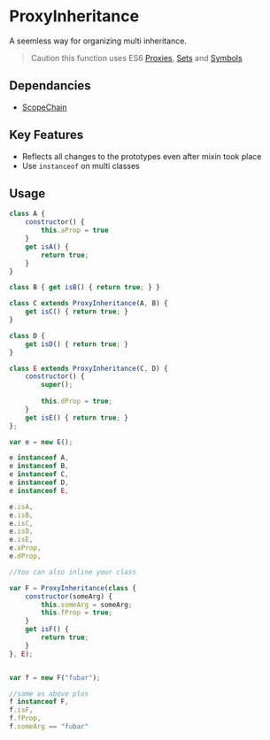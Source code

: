 # ProxyInheritance
	
A seemless way for organizing multi inheritance.
	
> Caution this function uses ES6 [Proxies](https://developer.mozilla.org/en-US/docs/Web/JavaScript/Reference/Global_Objects/Proxy), [Sets](https://developer.mozilla.org/en-US/docs/Web/JavaScript/Reference/Global_Objects/Set) and [Symbols](https://developer.mozilla.org/en-US/docs/Web/JavaScript/Reference/Global_Objects/Symbol/hasInstance)
	
## Dependancies
- [ScopeChain](https://github.com/stephan-dum/scopeChain)
	
## Key Features
- Reflects all changes to the prototypes even after mixin took place
- Use `instanceof` on multi classes
	
## Usage

```javascript
class A {
	constructor() {
		this.aProp = true
	}
	get isA() {
		return true;
	}
}

class B { get isB() { return true; } }

class C extends ProxyInheritance(A, B) {
	get isC() { return true; }
}

class D {
	get isD() { return true; }
}

class E extends ProxyInheritance(C, D) {
	constructor() {
		super();
		
		this.dProp = true;
	}
	get isE() { return true; }
};

var e = new E();

e instanceof A,
e instanceof B,
e instanceof C,
e instanceof D,
e instanceof E,

e.isA,
e.isB,
e.isC,
e.isD,
e.isE,
e.aProp,
e.dProp,

//You can also inline your class

var F = ProxyInheritance(class {
	constructor(someArg) {
		this.someArg = someArg;
		this.fProp = true;
	}
	get isF() {
		return true;
	}
}, E);


var f = new F("fubar");

//same as above plus
f instanceof F,
f.isF,
f.fProp,
f.someArg == "fubar"

```
